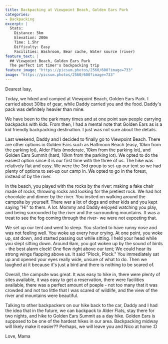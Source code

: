 ```yaml
---
title: Backpacking at Viewpoint Beach, Golden Ears Park
categories:
- Backpacking
excerpt: |
  Stats: 
    Distance: 5km 
    Elevation: 200m
    Time: 1.5hr
    Difficulty: Easy
    Facilities: Washroom, Bear cache, Water source (river)
feature_text: |
  ## Viewpoint Beach, Golden Ears Park
  The perfect 1st timer's backpacking trip
feature_image: "https://picsum.photos/2560/600?image=733"
image: "https://picsum.photos/2560/600?image=733"
---
```




Dearest Isay,

Today, we hiked and camped at Viewpoint Beach, Golden Ears Park. I carried about 30lbs of gear, while Daddy carried you and the food. Daddy's pack was definitely heavier than mine. 

We have been to the park many times and at one point saw people carrying backpacks with kids. From then, I had a mental note that Golden Ears as is a kid friendly backpacking destination. I just was not sure about the details. 

<!-- more -->

Last weekend, Daddy and I decided to finally go to Viewpoint Beach. There are other options in Golden Ears such as Halfmoon Beach (easy, 10km from the parking lot), Alder Flats (moderate, 10km from the parking lot), and Golden Ears Summit (hard, 10km from the parking lot). We opted to do the easiest option since it is our first time with the three of us. The hike was relatively flat and easy. We were the 3rd group to set-up our tent so we had plenty of options to set-up our camp in. We opted to go in the forest, instead of by the river. 

In the beach, you played with the rocks by the river: making a fake chair made of rocks, throwing rocks and looking for the pretiest rock. We had hot chocolate and dinner by the river. You insited on walking around the campsite by yourself. There wer a lot of dogs and other kids and you kept saying "Hi" to them. A lot. Mommy and Daddy enjoyed watching you play, and being surrounded by the river and the surrounding mountains. It was a treat to see the fog coming through the river- we were not expceting that.

We set up our tent and went to sleep. You started to have runny nose and was not feeling well. You woke up every hour crying. At one point, you woke up, sat down, and started passing out while sitting. I held your head while you slept sitting down. Around 6am, you got woken up by the sound of birds - the best alarm clock! One flew right above our tent; We could hear its strong wings flapping above us. It said "Plock, Plock." You immediately sat up and opened your eyes really wide, unsure of what to do. Then we laughed at it because it's just a bird and there is nothing to be scared of.

Overall, the campsite was great. It was easy to hike in, there were plenty of sites available, it was easy to get a reservation, there were facilities available, there was a perfect amount of poeple - not too many that it was crowded and not too little that I was scared of wildlife, and the view of the river and mountains were beautiful.

Talking to other backpackers on our hike back to the car, Daddy and I had the idea that in the future, we can backpack to Alder Flats, stay there for two nights, and hike to Golden Ears Summit as a day hike. Golden Ears is supposed to be one of the hardest hikes in our area. Backpacking midway will likely make it easier?? Perhaps, we will leave you and Nico at home :D

Love, 
Mama
